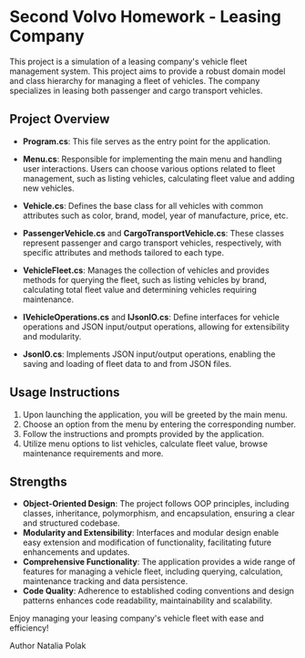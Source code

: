 # Second Volvo Homework - Leasing Company

This project is a simulation of a leasing company's vehicle fleet management system. This project aims to provide a robust domain model and class hierarchy for managing a fleet of vehicles. The company specializes in leasing both passenger and cargo transport vehicles.

## Project Overview

- **Program.cs**: This file serves as the entry point for the application.

- **Menu.cs**: Responsible for implementing the main menu and handling user interactions. Users can choose various options related to fleet management, such as listing vehicles, calculating fleet value and adding new vehicles.

- **Vehicle.cs**: Defines the base class for all vehicles with common attributes such as color, brand, model, year of manufacture, price, etc.

- **PassengerVehicle.cs** and **CargoTransportVehicle.cs**: These classes represent passenger and cargo transport vehicles, respectively, with specific attributes and methods tailored to each type.

- **VehicleFleet.cs**: Manages the collection of vehicles and provides methods for querying the fleet, such as listing vehicles by brand, calculating total fleet value and determining vehicles requiring maintenance.

- **IVehicleOperations.cs** and **IJsonIO.cs**: Define interfaces for vehicle operations and JSON input/output operations, allowing for extensibility and modularity.

- **JsonIO.cs**: Implements JSON input/output operations, enabling the saving and loading of fleet data to and from JSON files.

## Usage Instructions

1. Upon launching the application, you will be greeted by the main menu.
2. Choose an option from the menu by entering the corresponding number.
3. Follow the instructions and prompts provided by the application.
4. Utilize menu options to list vehicles, calculate fleet value, browse maintenance requirements and more.

## Strengths

- **Object-Oriented Design**: The project follows OOP principles, including classes, inheritance, polymorphism, and encapsulation, ensuring a clear and structured codebase.
- **Modularity and Extensibility**: Interfaces and modular design enable easy extension and modification of functionality, facilitating future enhancements and updates.
- **Comprehensive Functionality**: The application provides a wide range of features for managing a vehicle fleet, including querying, calculation, maintenance tracking and data persistence.
- **Code Quality**: Adherence to established coding conventions and design patterns enhances code readability, maintainability and scalability.

Enjoy managing your leasing company's vehicle fleet with ease and efficiency!

Author Natalia Polak


